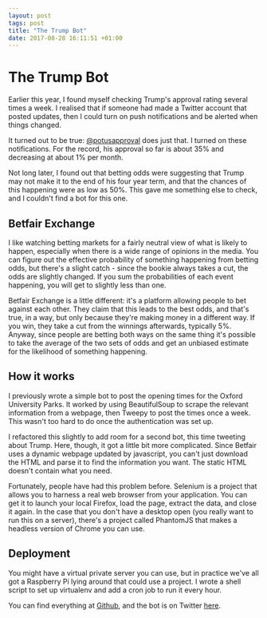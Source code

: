 ```yaml
---
layout: post
tags: post
title: "The Trump Bot"
date: 2017-08-28 16:11:51 +01:00
---
```


# The Trump Bot

Earlier this year, I found myself checking Trump's approval rating several times a week. I realised that if someone had made a Twitter account that posted updates, then I could turn on push notifications and be alerted when things changed.

It turned out to be true: [@potusapproval](https://twitter.com/potusapproval) does just that. I turned on these notifications. For the record, his approval so far is about 35% and decreasing at about 1% per month.

Not long later, I found out that betting odds were suggesting that Trump may not make it to the end of his four year term, and that the chances of this happening were as low as 50%. This gave me something else to check, and I couldn't find a bot for this one.

## Betfair Exchange

I like watching betting markets for a fairly neutral view of what is likely to happen, especially when there is a wide range of opinions in the media. You can figure out the effective probability of something happening from betting odds, but there's a slight catch - since the bookie always takes a cut, the odds are slightly changed. If you sum the probabilities of each event happening, you will get to slightly less than one.

Betfair Exchange is a little different: it's a platform allowing people to bet against each other. They claim that this leads to the best odds, and that's true, in a way, but only because they're making money in a different way. If you win, they take a cut from the winnings afterwards, typically 5%. Anyway, since people are betting both ways on the same thing it's possible to take the average of the two sets of odds and get an unbiased estimate for the likelihood of something happening.

## How it works

I previously wrote a simple bot to post the opening times for the Oxford University Parks. It worked by using BeautifulSoup to scrape the relevant information from a webpage, then Tweepy to post the times once a week. This wasn't too hard to do once the authentication was set up.

I refactored this slightly to add room for a second bot, this time tweeting about Trump. Here, though, it got a little bit more complicated. Since Betfair uses a dynamic webpage updated by javascript, you can't just download the HTML and parse it to find the information you want. The static HTML doesn't contain what you need.

Fortunately, people have had this problem before. Selenium is a project that allows you to harness a real web browser from your application. You can get it to launch your local Firefox, load the page, extract the data, and close it again. In the case that you don't have a desktop open (you really want to run this on a server), there's a project called PhantomJS that makes a headless version of Chrome you can use.

## Deployment

You might have a virtual private server you can use, but in practice we've all got a Raspberry Pi lying around that could use a project. I wrote a shell script to set up virtualenv and add a cron job to run it every hour.

You can find everything at [Github](https://github.com/willrogers/tbot), and the bot is on Twitter [here](https://twitter.com/trumpdumpodds).
